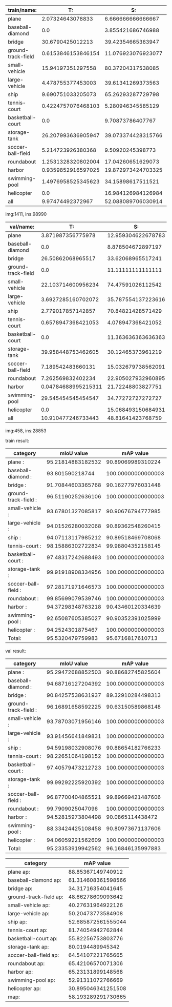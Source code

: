 
| train/name:            | T:                     | S:                     | M:                     | L:                     | Total |                 
| - | - | - | - | - | - |
| plane                  | 2.07324643078833       | 6.666666666666667      | 64.18373680943513      | 27.07635009310987      | 8055 |
| baseball-diamond       | 0.0                    | 3.855421686746988      | 54.45783132530121      | 41.68674698795181      | 415 |
| bridge                 | 30.6790425012213       | 39.42354665363947      | 26.868588177821202     | 3.0288226673180265     | 2047 |
| ground-track-field     | 0.6153846153846154     | 11.076923076923077     | 28.0                   | 60.30769230769231      | 325 |
| small-vehicle          | 15.94197351297558      | 80.37204317538085      | 3.6859833116435734     | 0.0                    | 26126 |
| large-vehicle          | 4.478755377453003      | 39.61341269373563      | 55.90783192881136      | 0.0                    | 16969 |
| ship                   | 9.690751033205073      | 65.26293287729798      | 23.884851075958387     | 1.1614650135385491     | 28068 |
| tennis-court           | 0.4224757076468103     | 5.280946345585129      | 38.86776510350655      | 55.42881284326151      | 2367 |
| basketball-court       | 0.0                    | 9.70873786407767       | 39.029126213592235     | 51.262135922330096     | 515 |
| storage-tank           | 26.207993636905947     | 39.073374428315766     | 30.02585006959634      | 4.692781865181945      | 5029 |
| soccer-ball-field      | 5.214723926380368      | 9.50920245398773       | 17.484662576687118     | 67.79141104294479      | 326 |
| roundabout             | 1.2531328320802004     | 17.04260651629073      | 68.92230576441102      | 12.781954887218046     | 399 |
| harbor                 | 0.9359852916597025     | 19.872973424703325     | 50.50977770349323      | 28.681263580143742     | 5983 |
| swimming-pool          | 1.4976958525345623     | 34.15898617511521      | 61.75115207373272      | 2.5921658986175116     | 1736 |
| helicopter             | 0.0                    | 16.984126984126984     | 75.39682539682539      | 7.619047619047619      | 630 |
| all                    | 9.97474492372967       | 52.088089706030914     | 31.03646833013436      | 6.900697040105061      | 98990 |

img:1411, ins:98990

| val/name:              | T:                     | S:                     | M:                     | L:                     | Total |                 
| - | - | - | - | - | - |
| plane                  | 3.871987356775978      | 12.959304622678783     | 43.22402212564204      | 39.9446858949032       | 2531 |
| baseball-diamond       | 0.0                    | 8.878504672897197      | 60.2803738317757       | 30.8411214953271       | 214 |
| bridge                 | 26.50862068965517      | 33.62068965517241      | 34.48275862068966      | 5.387931034482759      | 464 |
| ground-track-field     | 0.0                    | 11.11111111111111      | 34.02777777777778      | 54.861111111111114     | 144 |
| small-vehicle          | 22.103714600956234     | 74.47591026112542      | 3.4203751379183522     | 0.0                    | 5438 |
| large-vehicle          | 3.6927285160702072     | 35.787554137223616     | 60.51971734670618      | 0.0                    | 4387 |
| ship                   | 2.779017857142857      | 70.84821428571429      | 25.368303571428573     | 1.0044642857142858     | 8960 |
| tennis-court           | 0.6578947368421053     | 4.078947368421052      | 46.44736842105263      | 48.81578947368421      | 760 |
| basketball-court       | 0.0                    | 11.363636363636363     | 50.75757575757576      | 37.878787878787875     | 132 |
| storage-tank           | 39.958448753462605     | 30.12465373961219      | 28.42797783933518      | 1.4889196675900278     | 2888 |
| soccer-ball-field      | 7.189542483660131      | 15.032679738562091     | 20.915032679738562     | 56.86274509803921      | 153 |
| roundabout             | 7.262569832402234      | 22.905027932960895     | 61.452513966480446     | 8.379888268156424      | 179 |
| harbor                 | 0.04784688995215311    | 21.72248803827751      | 48.94736842105263      | 29.282296650717704     | 2090 |
| swimming-pool          | 29.545454545454547     | 34.77272727272727      | 34.31818181818182      | 1.3636363636363635     | 440 |
| helicopter             | 0.0                    | 15.068493150684931     | 45.205479452054796     | 39.726027397260275     | 73 |
| all                    | 10.910477246733443     | 48.81641423768759      | 31.66395175545004      | 8.60915676012893       | 28853 |

img:458, ins:28853

train result:

| category | mIoU value | mAP value |
| - | - | - |
| plane : |                  95.21814883182532  | 90.89069989310224  |
| baseball-diamond : |       93.801590218744  | 100.00000000000003  |
| bridge : |                 91.70844603365768  | 90.16277976031448  |
| ground-track-field : |     96.51190252636106  | 100.00000000000003  |
| small-vehicle : |          93.67801327085817  | 90.90676794777985  |
| large-vehicle : |          94.01526280032068  | 90.89362548260415  |
| ship : |                   94.07113117985212  | 90.89518469708068  |
| tennis-court : |           98.15886302722834  | 99.98804352158145  |
| basketball-court : |       97.48317242688493  | 100.00000000000003  |
| storage-tank : |           99.91918908334956  | 100.00000000000003  |
| soccer-ball-field : |      97.28171971646573  | 100.00000000000003  |
| roundabout : |             99.85699079539746  | 100.00000000000003  |
| harbor : |                 94.37298348763218  | 90.43460120334639  |
| swimming-pool : |          92.65087605385027  | 90.90352391025999  |
| helicopter : |             94.2524301875467  | 100.00000000000003  |
| Total: |                   95.5320479759983  | 95.6716817610713  |

val result:

| category | mIoU value | mAP value |
| - | - | - |
| plane : |                  95.29472688852503  | 90.88682745825604  |
| baseball-diamond : |       94.68716127204392  | 100.00000000000003  |
| bridge : |                 90.84257538631937  | 89.32910284498313  |
| ground-track-field : |     96.16891658592225  | 90.63150589868148  |
| small-vehicle : |          93.78703071956146  | 100.00000000000003  |
| large-vehicle : |          93.91456641849831  | 100.00000000000003  |
| ship : |                   94.59198032908076  | 90.88654182766233  |
| tennis-court : |           98.22651064198152  | 100.00000000000003  |
| basketball-court : |       97.40579473212723  | 100.00000000000003  |
| storage-tank : |           99.99292225920392  | 100.00000000000003  |
| soccer-ball-field : |      96.87700404865521  | 99.89669421487606  |
| roundabout : |             99.7909025047096  | 100.00000000000003  |
| harbor : |                 94.52815973804498  | 90.0865114438472  |
| swimming-pool : |          88.33424425108458  | 90.80973671137606  |
| helicopter : |             94.06059221562609  | 100.00000000000003  |
| Total: |                   95.23353919942562  | 96.16846135997883  |

| category | mAP value |
| - | - |
| plane ap: |                88.85367149740912  |
| baseball-diamond ap: |     61.314608361598566  |
| bridge ap: |               34.31716354041645  |
| ground-track-field ap: |   48.66278609093642  |
| small-vehicle ap: |        40.27631964922126  |
| large-vehicle ap: |        50.20473773584908  |
| ship ap: |                 52.685872561555044  |
| tennis-court ap: |         81.74054942762844  |
| basketball-court ap: |     55.82256753803776  |
| storage-tank ap: |         80.0194489945342  |
| soccer-ball-field ap: |    64.54107221765665  |
| roundabout ap: |           65.42106570071306  |
| harbor ap: |               65.23131899148568  |
| swimming-pool ap: |        52.91311072766669  |
| helicopter ap: |           30.895046341251508  |
| map: |                   58.193289291730665  |
